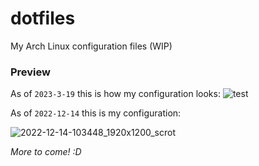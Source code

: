 # dotfiles
My Arch Linux configuration files (WIP)

### Preview

As of `2023-3-19` this is how my configuration looks:
![test](https://user-images.githubusercontent.com/73829355/226166594-478d1836-ad0f-44b3-9e0e-7ca6f7293b61.png)


As of `2022-12-14` this is my configuration:

![2022-12-14-103448_1920x1200_scrot](https://user-images.githubusercontent.com/73829355/207510763-885e4688-2484-4e3c-b74e-6e7bf6150fa2.png)

*More to come! :D*
